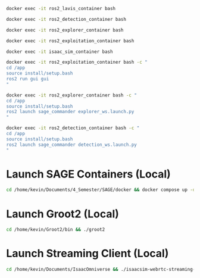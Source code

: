 
```bash
docker exec -it ros2_lavis_container bash

docker exec -it ros2_detection_container bash

docker exec -it ros2_explorer_container bash

docker exec -it ros2_exploitation_container bash

docker exec -it isaac_sim_container bash

```


```bash
docker exec -it ros2_exploitation_container bash -c "
cd /app
source install/setup.bash
ros2 run gui gui
"
```

```bash
docker exec -it ros2_explorer_container bash -c "
cd /app
source install/setup.bash
ros2 launch sage_commander explorer_ws.launch.py
"
```

```bash
docker exec -it ros2_detection_container bash -c "
cd /app
source install/setup.bash
ros2 launch sage_commander detection_ws.launch.py
"
```

# Launch SAGE Containers (Local)
```bash
cd /home/kevin/Documents/4_Semester/SAGE/docker && docker compose up -d detection_container explorer_container lavis_container isaac_sim exploitation_container
```

# Launch Groot2 (Local)
```bash
cd /home/kevin/Groot2/bin && ./groot2
```

# Launch Streaming Client (Local)
```bash
cd /home/kevin/Documents/IsaacOmniverse && ./isaacsim-webrtc-streaming-client-1.0.6-linux-x64.AppImage 
```
